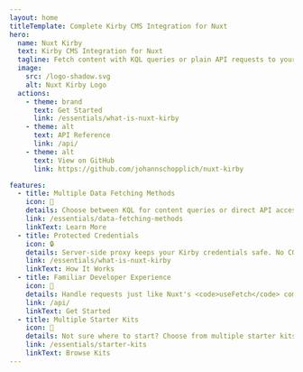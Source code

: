```yaml
---
layout: home
titleTemplate: Complete Kirby CMS Integration for Nuxt
hero:
  name: Nuxt Kirby
  text: Kirby CMS Integration for Nuxt
  tagline: Fetch content with KQL queries or plain API requests to your Kirby CMS.
  image:
    src: /logo-shadow.svg
    alt: Nuxt Kirby Logo
  actions:
    - theme: brand
      text: Get Started
      link: /essentials/what-is-nuxt-kirby
    - theme: alt
      text: API Reference
      link: /api/
    - theme: alt
      text: View on GitHub
      link: https://github.com/johannschopplich/nuxt-kirby

features:
  - title: Multiple Data Fetching Methods
    icon: 🔄
    details: Choose between KQL for content queries or direct API access for custom endpoints.
    link: /essentials/data-fetching-methods
    linkText: Learn More
  - title: Protected Credentials
    icon: 🔒
    details: Server-side proxy keeps your Kirby credentials safe. No CORS issues, no exposed tokens.
    link: /essentials/what-is-nuxt-kirby
    linkText: How It Works
  - title: Familiar Developer Experience
    icon: 🤹
    details: Handle requests just like Nuxt's <code>useFetch</code> composable. Fully typed with caching included.
    link: /api/
    linkText: Get Started
  - title: Multiple Starter Kits
    icon: 🦦
    details: Not sure where to start? Choose from multiple starter kits and deployment examples.
    link: /essentials/starter-kits
    linkText: Browse Kits
---
```

